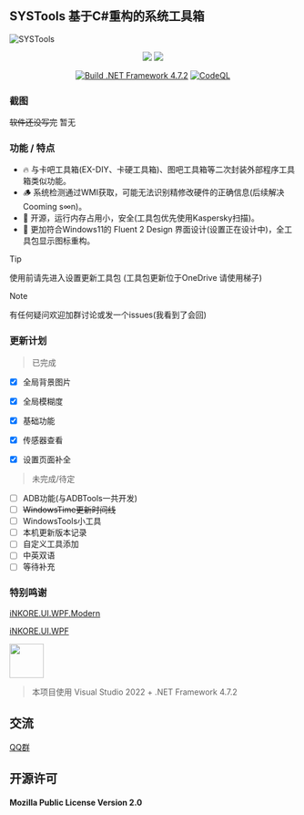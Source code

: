 ## SYSTools 基于C#重构的系统工具箱

![SYSTools](https://socialify.git.ci/Hikarisame-Technology/SYSTools/image?description=1&font=Jost&forks=1&issues=1&language=1&logo=https%3A%2F%2Fone.hksstudio.work%2Fd%2FOther%2FOther_Resource%2FSYSTools_LOGO.svg&name=1&owner=1&pattern=Floating%20Cogs&pulls=1&stargazers=1&theme=Dark)

<div align="center">

[![](https://img.shields.io/badge/Language-C%23-512BD4?style=for-the-badge&logo=dotnet)](https://learn.microsoft.com/en-us/dotnet/csharp)
[![](https://github.com/iNKORE-NET/UI.WPF.Modern/blob/main/assets/images/badges/UI.WPF.Modern_Main_Button.svg)](https://docs.inkore.net/ui-wpf-modern/introduction)
  
[![Build .NET Framework 4.7.2](https://github.com/Hikarisame-Technology/SYSTools/actions/workflows/main.yml/badge.svg?branch=C%23)](https://github.com/Hikarisame-Technology/SYSTools/actions/workflows/main.yml)
[![CodeQL](https://github.com/Hikarisame-Technology/SYSTools/actions/workflows/github-code-scanning/codeql/badge.svg?branch=C%23)](https://github.com/Hikarisame-Technology/SYSTools/actions/workflows/github-code-scanning/codeql)

</div>  


### 截图
  
~~软件还没写完~~ 暂无

### 功能 / 特点

- 🔥 与卡吧工具箱(EX-DIY、卡硬工具箱)、图吧工具箱等二次封装外部程序工具箱类似功能。  
- 🪵 系统检测通过WMI获取，可能无法识别精修改硬件的正确信息(后续解决Cooming s∞n)。  
- 🍕 开源，运行内存占用小，安全(工具包优先使用Kaspersky扫描)。  
- 💫 更加符合Windows11的 Fluent 2 Design 界面设计(设置正在设计中)，全工具包显示图标重构。  

> [!TIP]
> 使用前请先进入设置更新工具包 (工具包更新位于OneDrive 请使用梯子)

> [!NOTE]
> 有任何疑问欢迎加群讨论或发一个issues(我看到了会回)

### 更新计划
>已完成
- [x] 全局背景图片
- [x] 全局模糊度
- [x] 基础功能
- [x] 传感器查看
- [x] 设置页面补全


>未完成/待定
- [ ] ADB功能(与ADBTools一共开发)
- [ ] ~~WindowsTime更新时间线~~
- [ ] WindowsTools小工具
- [ ] 本机更新版本记录
- [ ] 自定义工具添加
- [ ] 中英双语
- [ ] 等待补充

### 特别鸣谢 

[iNKORE.UI.WPF.Modern](https://github.com/iNKORE-NET/UI.WPF.Modern)

[iNKORE.UI.WPF](https://github.com/iNKORE-NET/UI.WPF)

<img src="https://visualstudio.microsoft.com/wp-content/uploads/2021/10/Product-Icon.svg" width="60"/>

>本项目使用 Visual Studio 2022 + .NET Framework 4.7.2

## 交流

[QQ群](https://jq.qq.com/?_wv=1027&k=OdcgcHfD)

## 开源许可

#### Mozilla Public License Version 2.0
